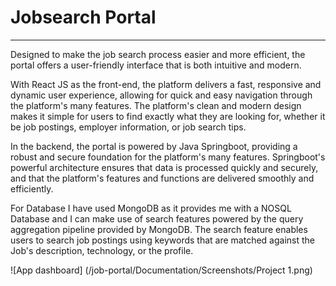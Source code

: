 # Jobsearch Portal

---

Designed to make the job search process easier and more efficient, the portal offers a user-friendly interface that is both intuitive and modern.

With React JS as the front-end, the platform delivers a fast, responsive and dynamic user experience, allowing for quick and easy navigation through the platform's many features. The platform's clean and modern design makes it simple for users to find exactly what they are looking for, whether it be job postings, employer information, or job search tips.

In the backend, the portal is powered by Java Springboot, providing a robust and secure foundation for the platform's many features. Springboot's powerful architecture ensures that data is processed quickly and securely, and that the platform's features and functions are delivered smoothly and efficiently.

For Database I have used MongoDB as it provides me with a NOSQL Database and I can make use of search features powered by the query aggregation pipeline provided by MongoDB.
The search feature enables users to search job postings using keywords that are matched against the Job's description, technology, or the profile.

![App dashboard] (/job-portal/Documentation/Screenshots/Project 1.png)
